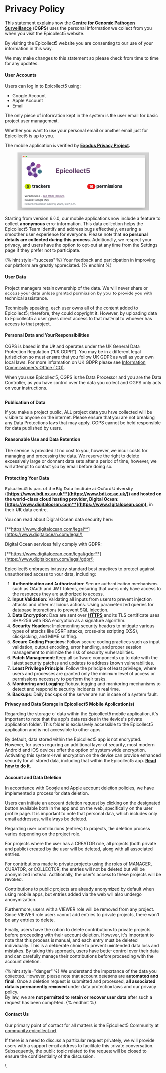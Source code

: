 # Privacy Policy

This statement explains how the [**Centre for Genomic Pathogen Surveillance**](https://www.pathogensurveillance.net/) (**CGPS**) uses the personal information we collect from you when you visit the Epicollect5 website.

By visiting the Epicollect5 website you are consenting to our use of your information in this way.

We may make changes to this statement so please check from time to time for any updates.

#### User Accounts

Users can log in to Epicollect5 using:

* Google Account
* Apple Account
* Email

The only piece of information kept in the system is the user email for basic project user management.

Whether you want to use your personal email or another email just for Epicollect5 is up to you.

The mobile application is verified by [**Exodus Privacy Project**](https://reports.exodus-privacy.eu.org/en/reports/uk.ac.imperial.epicollect.five/latest/)**.**

<figure><img src="../.gitbook/assets/screely-1681827451096.png" alt=""><figcaption></figcaption></figure>

Starting from version 6.0.0, our mobile applications now include a feature to collect **anonymous** error information. This data collection helps the Epicollect5 Team identify and address bugs effectively, ensuring a smoother user experience for everyone. Please note that **no personal details are collected during this process**. Additionally, we respect your privacy, and users have the option to opt-out at any time from the Settings page if they prefer not to participate.

{% hint style="success" %}
Your feedback and participation in improving our platform are greatly appreciated.
{% endhint %}

#### User Data

Project managers retain ownership of the data. We will never share or access your data unless granted permission by you, to provide you with technical assistance.

Technically speaking, each user owns all of the content added to Epicollect5; therefore, they could copyright it. However, by uploading data to Epicollect5 a user gives direct access to that material to whoever has access to that project.

#### Personal Data and Your Responsibilities

CGPS is based in the UK and operates under the UK General Data Protection Regulation (“UK GDPR”). You may be in a different legal jurisdiction so must ensure that you follow UK GDPR as well as your own local laws. For more information on UK GDPR please see [Information Commissioner's Office (ICO)](https://ico.org.uk/).

When you use Epicollect5, CGPS is the Data Processor and you are the Data Controller, as you have control over the data you collect and CGPS only acts on your instructions.

\
**Publication of Data**

If you make a project public, ALL project data you have collected will be visible to anyone on the internet. Please ensure that you are not breaking any Data Protections laws that may apply. CGPS cannot be held responsible for data published by users.

#### Reasonable Use and Data Retention

The service is provided at no cost to you, however, we incur costs for managing and processing the data. We reserve the right to delete excessively large or dormant data sets after a period of time, however, we will attempt to contact you by email before doing so.

#### Protecting Your Data

Epicollect5 is part of the Big Data Institute at Oxford University ([**https://www.bdi.ox.ac.uk**](https://www.bdi.ox.ac.uk/)) and hosted on the world-class cloud hosting provider, **Digital Ocean:** [**https://www.digitalocean.com**](https://www.digitalocean.com)**,** in their **UK** data centre.

You can read about Digital Ocean data security here:

[**https://www.digitalocean.com/legal**](https://www.digitalocean.com/legal/)

Digital Ocean services fully comply with GDPR:

[**https://www.digitalocean.com/legal/gdpr**](https://www.digitalocean.com/legal/gdpr/)

Epicollect5 embraces industry-standard best practices to protect against unauthorised access to your data, including:

1. **Authentication and Authorization**: Secure authentication mechanisms such as OAuth and JWT tokens, ensuring that users only have access to the resources they are authorized to access.
2. **Input Validation**: Validating all inputs from users to prevent injection attacks and other malicious actions. Using parameterized queries for database interactions to prevent SQL injection.
3. **Data Encryption**: Data are sent over [**HTTPS**](https://en.wikipedia.org/wiki/HTTPS) and its TLS certificate uses SHA-256 with RSA encryption as a signature algorithm.
4. **Security Headers**: Implementing security headers to mitigate various types of attacks like CSRF attacks, cross-site scripting (XSS), clickjacking, and MIME sniffing.
5. **Secure Coding Practices**: Follow secure coding practices such as input validation, output encoding, error handling, and proper session management to minimize the risk of security vulnerabilities.
6. **Patch Management**: Keep all software components up to date with the latest security patches and updates to address known vulnerabilities.
7. **Least Privilege Principle**: Follow the principle of least privilege, where users and processes are granted only the minimum level of access or permissions necessary to perform their tasks.
8. **Monitoring and Logging**: Robust logging and monitoring mechanisms to detect and respond to security incidents in real time.
9. **Backups**: Daily backups of the server are run in case of a system fault.

**Privacy and Data Storage in Epicollect5 Mobile Application(s)**

Regarding the storage of data within the Epicollect5 mobile application, it's important to note that the app's data resides in the device's private application folder. This folder is exclusively accessible to the Epicollect5 application and is not accessible to other apps.

By default, data stored within the Epicollect5 app is not encrypted. However, for users requiring an additional layer of security, most modern Android and iOS devices offer the option of system-wide encryption. Activating this system-level encryption on the device can provide enhanced security for all stored data, including that within the Epicollect5 app. [**Read how to do it**](https://gizmodo.com/why-you-should-be-encrypting-your-devices-and-how-to-ea-1798698901).

#### Account and Data Deletion

In accordance with Google and Apple account deletion policies, we have implemented a process for data deletion.

Users can initiate an account deletion request by clicking on the designated button available both in the app and on the web, specifically on the user profile page. It is important to note that personal data, which includes only email addresses, will always be deleted.

Regarding user contributions (entries) to projects, the deletion process varies depending on the project role.

For projects where the user has a CREATOR role, all projects (both private and public) created by the user will be deleted, along with all associated entries.

For contributions made to private projects using the roles of MANAGER, CURATOR, or COLLECTOR, the entries will not be deleted but will be anonymized instead. Additionally, the user's access to these projects will be revoked.

Contributions to public projects are already anonymized by default when using mobile apps, but entries added via the web will also undergo anonymization.

Furthermore, users with a VIEWER role will be removed from any project. Since VIEWER role users cannot add entries to private projects, there won't be any entries to delete.

Finally, users have the option to delete contributions to private projects before proceeding with their account deletion. However, it's important to note that this process is manual, and each entry must be deleted individually. This is a deliberate choice to prevent unintended data loss and mistakes. By taking this approach, users have better control over their data and can carefully manage their contributions before proceeding with the account deletion.

{% hint style="danger" %}
We understand the importance of the data you collected. However, please note that account deletions are **automated and final**. Once a deletion request is submitted and processed, **all associated data is permanently removed** under data protection laws and our privacy policy.\
By law, we are **not permitted to retain or recover user data** after such a request has been completed.​
{% endhint %}

#### Contact Us

Our primary point of contact for all matters is the Epicollect5 Community at [community.epicollect.net](http://community.epicollect.net/)

If there is a need to discuss a particular request privately, we will provide users with a support email address to facilitate this private conversation. Subsequently, the public topic related to the request will be closed to ensure the confidentiality of the discussion.

\\
